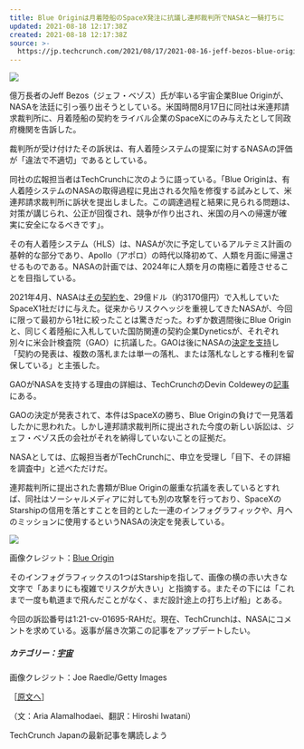 ```yaml
---
title: Blue Originは月着陸船のSpaceX発注に抗議し連邦裁判所でNASAと一騎打ちに
updated: 2021-08-18 12:17:38Z
created: 2021-08-18 12:17:38Z
source: >-
  https://jp.techcrunch.com/2021/08/17/2021-08-16-jeff-bezos-blue-origin-goes-toe-to-toe-with-nasa-in-federal-court-over-award-to-spacex/
---
```


![](https://jp.techcrunch.com/wp-content/uploads/2021/08/blu0.jpg?w=730)

億万長者のJeff Bezos（ジェフ・ベゾス）氏が率いる宇宙企業Blue Originが、NASAを法廷に引っ張り出そうとしている。米国時間8月17日に同社は米連邦請求裁判所に、月着陸船の契約をライバル企業のSpaceXにのみ与えたとして同政府機関を告訴した。

裁判所が受け付けたその訴状は、有人着陸システムの提案に対するNASAの評価が「違法で不適切」であるとしている。

同社の広報担当者はTechCrunchに次のように語っている。「Blue Originは、有人着陸システムのNASAの取得過程に見出される欠陥を修復する試みとして、米連邦請求裁判所に訴状を提出しました。この調達過程と結果に見られる問題は、対策が講じられ、公正が回復され、競争が作り出され、米国の月への帰還が確実に安全になるべきです」。

その有人着陸システム（HLS）は、NASAが次に予定しているアルテミス計画の基幹的な部分であり、Apollo（アポロ）の時代以降初めて、人類を月面に帰還させるものである。NASAの計画では、2024年に人類を月の南極に着陸させることを目指している。

2021年4月、NASAは[その契約を](https://jp.techcrunch.com/2021/04/17/2021-04-16-spacex-wins-nasa-contract-to-develop-human-landing-system-for-returning-to-the-moon/)、29億ドル（約3170億円）で入札していたSpaceX1社だけに与えた。従来からリスクヘッジを重視してきたNASAが、今回に限って最初から1社に絞ったことは驚きだった。わずか数週間後にBlue Originと、同じく着陸船に入札していた国防関連の契約企業Dyneticsが、それぞれ別々に米会計検査院（GAO）に抗議した。GAOは後にNASAの[決定を支持](https://jp.techcrunch.com/2021/07/31/2021-07-30-government-watchdog-rejects-blue-origins-protest-over-lunar-lander-contract/)し「契約の発表は、複数の落札または単一の落札、または落札なしとする権利を留保している」と主張した。

GAOがNASAを支持する理由の詳細は、TechCrunchのDevin Coldeweyの[記事](https://techcrunch.com/2021/08/10/feds-dismantle-blue-origin-and-dynetics-protests-of-nasas-spacex-lunar-lander-award/)にある。

GAOの決定が発表されて、本件はSpaceXの勝ち、Blue Originの負けで一見落着したかに思われた。しかし連邦請求裁判所に提出された今度の新しい訴訟は、ジェフ・ベゾス氏の会社がそれを納得していないことの証拠だ。

NASAとしては、広報担当者がTechCrunchに、申立を受理し「目下、その詳細を調査中」と述べただけだ。

連邦裁判所に提出された書類がBlue Originの厳重な抗議を表しているとすれば、同社はソーシャルメディアに対しても別の攻撃を行っており、SpaceXのStarshipの信用を落とすことを目的とした一連のインフォグラフィックや、月へのミッションに使用するというNASAの決定を発表している。

![](https://jp.techcrunch.com/2021/08/17/2021-08-16-jeff-bezos-blue-origin-goes-toe-to-toe-with-nasa-in-federal-court-over-award-to-spacex/994)

画像クレジット：[Blue Origin](https://www.blueorigin.com/)

そのインフォグラフィックスの1つはStarshipを指して、画像の横の赤い大きな文字で「あまりにも複雑でリスクが大きい」と指摘する。またその下には「これまで一度も軌道まで飛んだことがなく、まだ設計途上の打ち上げ船」とある。

今回の訴訟番号は1:21-cv-01695-RAHだ。現在、TechCrunchは、NASAにコメントを求めている。返事が届き次第この記事をアップデートしたい。

##### カテゴリー：[宇宙](https://jp.techcrunch.com/news/space-tech/)

画像クレジット：Joe Raedle/Getty Images

［[原文へ](https://techcrunch.com/2021/08/16/jeff-bezos-blue-origin-goes-toe-to-toe-with-nasa-in-federal-court-over-award-to-spacex/)］

（文：Aria Alamalhodaei、翻訳：Hiroshi Iwatani）

 TechCrunch Japanの最新記事を購読しよう